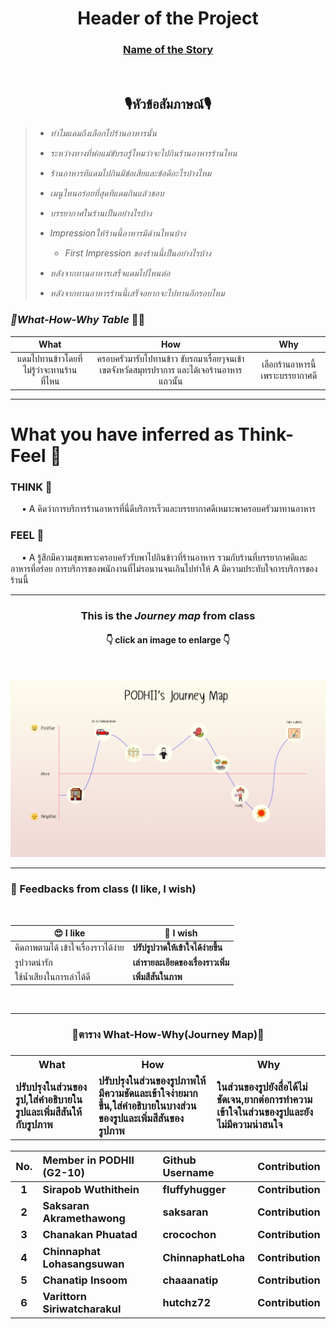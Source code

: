 <!--Header of the Project (h1)-->
<h1 align="center">Header of the Project</h1>
<!--Name of the Story (h3)-->
<h3 align="center"><a href="https://github.com/ChinnaphatLoha/g2-10-PODHII/issues/46#issue-1376804920">Name of the Story</a></h3><br>
<!--Questions asked during the interview-->

<h2 align='center'>🎙️หัวข้อสัมภาษณ์🎙️</h2>

> - _ทำไมแดมถึงเลือกไปร้านอาหารนั้น_
>
> - _ระหว่างทางที่พ่อแม่ขับรถรู้ไหมว่าจะไปกินร้านอาหารร้านไหน_
>
> - _ร้านอาหารทีแดมไปกินมีข้อเสียและข้อดีอะไรบ้างไหม_
>
> - _เมนูไหนอร่อยที่สุดทีแดมกินแล้วชอบ_
>
> - _บรรยากาศในร้านเป็นอย่างไรบ้าง_
>
> - _Impressionให้ร้านนี้อาหารมีด้านไหนบ้าง_
>    - _First Impression ของร้านนี้เป็นอย่างไรบ้าง_
>
> - _หลังจากทานอาหารเสร็จแดมไปไหนต่อ_
>
> - _หลังจากทานอาหารร้านนี้เสร็จอยากจะไปทานอีกรอบไหม_

<!--Summary of interview as What-how-why table-->
### _🔸What-How-Why Table_ 🚗💨
__What__ | __How__ | __Why__ |
:---:|:---:|:---:|
แดมไปทานข้าวโดยที่ไม่รู้ว่าจะทานร้านที่ไหน | ครอบครัวมารับไปทานข้าว ขับรถมาเรื่อยๆจนเข้าเขตจังหวัดสมุทรปราการ และได้เจอร้านอาหารแถวนั้น | เลือกร้านอาหารนี้เพราะบรรยากาศดี |
---
<!--What you have inferred as Think-Feel-->
<h1>What you have inferred as Think-Feel 💙</h1>

### THINK 💜
<p>
 &emsp; • A คิดว่าการบริการร้านอาหารที่นี่ดีบริการเร็วและบรรยากาศดีเหมาะพาครอบครัวมาทานอาหาร
</p>
  
### FEEL 🤎
<p>
 &emsp; • A รู้สึกมีความสุขเพราะครอบครัวรับพาไปกินข้าวที่ร้านอาหาร รวมกับร้านที่บรรยากาศดีและอาหารที่อร่อย การบริการของพนักงานที่ไม่รอนานจนเกินไปทำให้ A มีความประทับใจการบริการของร้านนี้
</p>
<hr></hr>


<!--Journey map from class (ratio 11/14)-->
<h3 align="center">This is the <em><b>Journey map</b></em> from class</h3>
<h4 align="center">👇 click an image to enlarge 👇</h4>
<br>
<p align="center">
  <img src="img/journeymap-final.png" alt="Journey map from class" width="840px" height"440px">
</p>

---
<!--Summary/lessons learned from in class presentation and feedback (I like, I wish)-->
### 💬 Feedbacks from class (I like, I wish)

<br>

😍 I like | 🤔 I wish
------|------
คิดภาพตามได้ เข้าใจเรื่องราวได้ง่าย | **ปรัปรูปวาดให้เข้าใจได้ง่ายขึ้น**
รูปวาดน่ารัก | **เล่ารายละเอียดของเรื่องราวเพิ่ม**
ใช้นํ้าเสียงในการเล่าได้ดี | **เพิ่มสีสันในภาพ**

<br>

---
<!--Revised Journey map, What-how-why, and/or Think-Feel-->
<h3 align="center">💞ตาราง What-How-Why(Journey Map)💞<h3>

<table>
  <tr>
    <th>What</th>
    <th>How</th>
    <th>Why</th>
  </tr>
  <tr>
    <td>ปรับปรุงในส่วนของรูป,ใส่คำอธิบายในรูปและเพิ่มสีสันให้กับรูปภาพ</td>
    <td>ปรับปรุงในส่วนของรูปภาพให้มีความชัดและเข้าใจง่ายมากขึ้น,ใส่คำอธิบายในบางส่วนของรูปและเพิ่มสีสันของรูปภาพ</td>
    <td>ในส่วนของรูปยังสื่อได้ไม่ชัดเจน,ยากต่อการทำความเข้าใจในส่วนของรูปและยังไม่มีความน่าสนใจ</td>
  </tr>
</table>

<!--Identified insights-->

<!--PoV statement-->

<!--Each team member's contribution in this assignment-->
No. | Member in PODHII (G2-10) | Github Username | Contribution
:---:|:---|:---|:---
1 | Sirapob Wuthithein | fluffyhugger | **Contribution**
2 | Saksaran Akramethawong | saksaran | **Contribution**
3 | Chanakan Phuatad | crocochon | **Contribution**
4 | Chinnaphat Lohasangsuwan | ChinnaphatLoha | **Contribution**
5 | Chanatip Insoom | chaaanatip | **Contribution**
6 | Varittorn Siriwatcharakul | hutchz72 | **Contribution**
